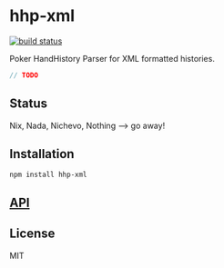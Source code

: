 # hhp-xml
[![build status](https://secure.travis-ci.org/thlorenz/hhp-xml.svg?branch=master)](http://travis-ci.org/thlorenz/hhp-xml)

Poker HandHistory Parser for XML formatted histories.

```js
// TODO
```

## Status

Nix, Nada, Nichevo, Nothing --> go away!

## Installation

    npm install hhp-xml

## [API](https://thlorenz.github.io/hhp-xml)


## License

MIT
